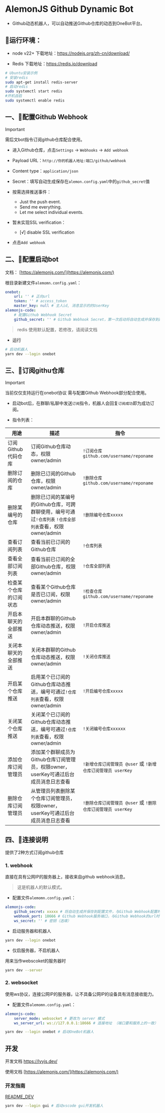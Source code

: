 # AlemonJS Github Dynamic Bot

- Github动态机器人，可以自动推送Github仓库的动态到OneBot平台。

## 🚩运行环境：

- node v22+ 下载地址：https://nodejs.org/zh-cn/download/

- Redis 下载地址：https://redis.io/download

```sh
# Ubuntu安装示例
# 安装redis
sudo apt-get install redis-server
# 启动redis
sudo systemctl start redis
#开机自启
sudo systemctl enable redis
```

## 一、🍄配置Github Webhook

> [!IMPORTANT]
> 需后文bot指令订阅github仓库配合使用。

- 进入Github仓库，点击`Settings` -> `Webhooks` -> `Add webhook`

- Payload URL：`http://你的机器人地址:端口/github/webhook`

- Content type：`application/json`

- Secret：填写自动生成保存在`alemon.config.yaml`中的`github_secret`值

- 按需选择推送事件：

    - Just the push event.
    - Send me everything.
    - Let me select individual events.

- 暂未实现SSL verification：

    - [√] disable SSL verification

- 点击`Add webhook`

## 二、🚀配置启动bot

文档： [https://alemonjs.com/](https://alemonjs.com/)

根目录新建文件`alemomn.config.yaml`：

```yaml
onebot:
    url: '' # 正向url
    token: '' # access_token
    master_key: null # 主人id, 消息显示的的UserKey
alemonjs-code:
    # 配置Github Webhook Secret
    github_secret: '' # Github Webhook Secret，第一次启动将自动生成并保存到配置文件，也可手动自定义为任意字符串
```

> redis 使用默认配置，若修改，请阅读文档

- 运行

```sh
# 启动机器人
yarn dev --login onebot
```

## 三、🎒订阅githu仓库

> [!IMPORTANT]
> 当前仅仅支持运行在onebot协议
> 需与配置Github Webhook部分配合使用。

- 启动bot后，在群聊/私聊中发送`订阅`指令，机器人会回复`订阅成功`即为成功订阅。

- 指令列表：

| 用途                   | 描述                                                                                                     | 指令                                                         |
| ---------------------- | -------------------------------------------------------------------------------------------------------- | ------------------------------------------------------------ |
| 订阅Github代码仓库     | 订阅Github仓库动态，权限owner/admin                                                                      | `!订阅仓库github.com/username/reponame`                      |
| 删除订阅的仓库         | 删除已订阅的Github仓库，权限owner/admin                                                                  | `!删除仓库github.com/username/reponame`                      |
| 删除某编号的仓库       | 删除已订阅的某编号的Github仓库，可跨群聊使用，编号可通过`!仓库列表` `!仓库全部列表`查看，权限owner/admin | `!删除编号仓库xxxxx`                                         |
| 查看订阅列表           | 查看当前已订阅的Github仓库                                                                               | `!仓库列表`                                                  |
| 查看全部订阅列表       | 查看当前已订阅的全部Github仓库，权限owner/admin                                                          | `!仓库全部列表`                                              |
| 检查某个仓库的订阅状态 | 查看某个Github仓库是否已订阅，权限owner/admin                                                            | `!检查仓库github.com/username/reponame`                      |
| 开启本聊天的全部推送   | 开启本群聊的Github仓库动态推送，权限owner/admin                                                          | `!开启仓库推送`                                              |
| 关闭本聊天的全部推送   | 关闭本群聊的Github仓库动态推送，权限owner/admin                                                          | `!关闭仓库推送`                                              |
| 开启某个仓库推送       | 启用某个已订阅的Github仓库动态推送，编号可通过`!仓库列表`查看，权限owner/admin                           | `!开启编号仓库xxxxx`                                         |
| 关闭某个仓库推送       | 关闭某个已订阅的Github仓库动态推送，编号可通过`!仓库列表`查看，权限owner/admin                           | `!关闭编号仓库xxxxxx`                                        |
| 添加仓库订阅管理员     | 添加某个群聊成员为Github仓库订阅管理员，权限owner，userKey可通过后台成员消息日志查看                     | `!新增仓库订阅管理员 @user` 或 `!新增仓库订阅管理员 userKey` |
| 删除仓库订阅管理员     | 从管理员列表删除某个仓库订阅管理员，权限owner，userKey可通过后台成员消息日志查看                         | `!删除仓库订阅管理员 @user` 或 `!删除仓库订阅管理员 userKey` |

## 四、🎈连接说明

提供了2种方式订阅github仓库

### 1. webhook

直接在具有公网IP的服务器上，接收来自github webhook消息。

> 这是机器人的默认模式。

- 配置文件`alemomn.config.yaml`：

```yaml
alemonjs-code:
    github_secret: xxxxx # 将自动生成并保存到配置文件，与Github Webhook配置时填写的一致
    webhook_port: 18666 # Github Webhook服务端口，与Github Webhook的url时填写的一致
    ws_secret: '' # 密钥（选填）
```

- 启动服务器和机器人

```sh
yarn dev --login onebot
```

- 仅启服务器，不启机器人

用来当作webscoket的服务器时

```sh
yarn dev --server
```

### 2. websocket

使用ws协议，连接公网IP的服务器，让不具备公网IP的设备具有消息接收能力。

- 配置文件`alemomn.config.yaml`：

```yaml
alemonjs-code:
    server_mode: websocket # 更改为 server 模式
    ws_server_url: ws://127.0.0.1:18666 # 连接地址 （端口要和服务上的一致）
```

```sh
yarn dev --login onebot # 启动OneBot机器人
```

## 开发

开发文档 [https://lvyjs.dev/ ](https://lvyjs.dev/)

使用文档 [https://alemonjs.com/](https://alemonjs.com/)

### 开发指南

[README_DEV](./README_DEV.md)

```sh
yarn dev --login gui # 启动vscode gui开发机器人
```
